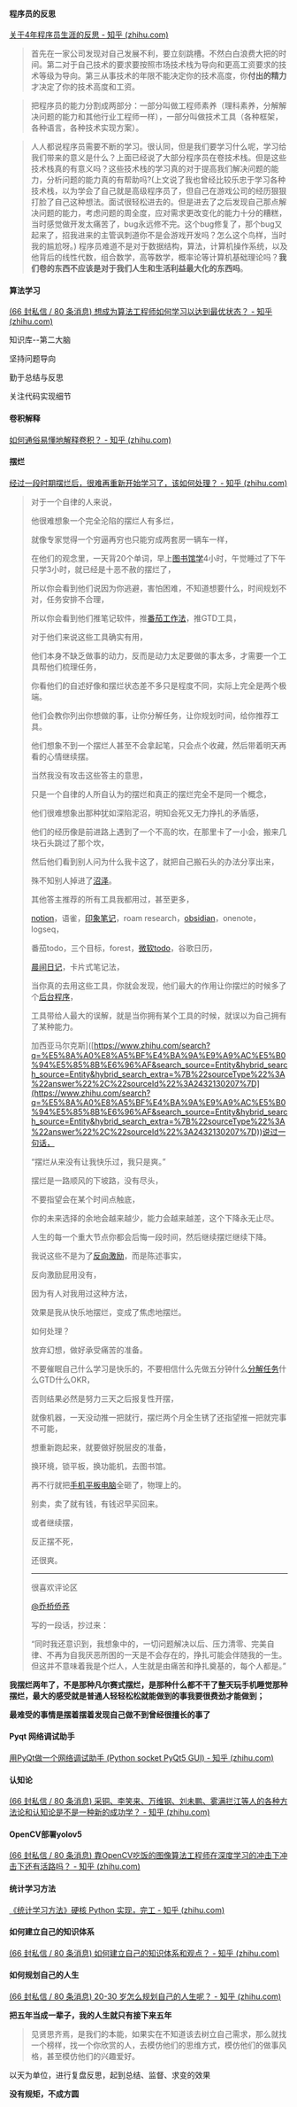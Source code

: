 #### 程序员的反思

[关于4年程序员生涯的反思 - 知乎 (zhihu.com)](https://zhuanlan.zhihu.com/p/507421427)

> 首先在一家公司发现对自己发展不利，要立刻跳槽。不然白白浪费大把的时间。第二对于自己技术的要求要按照市场技术栈为导向和更高工资要求的技术等级为导向。第三从事技术的年限不能决定你的技术高度，你**付出的精力**才决定了你的技术高度和工资。

> 把程序员的能力分割成两部分：一部分叫做工程师素养（理科素养，分解解决问题的能力和其他行业工程师一样），一部分叫做技术工具（各种框架，各种语言，各种技术实现方案）。

> 人人都说程序员需要不断的学习。很认同，但是我们要学习什么呢，学习给我们带来的意义是什么？上面已经说了大部分程序员在卷技术栈。但是这些技术栈真的有意义吗？这些技术栈的学习真的对于提高我们解决问题的能力，分析问题的能力真的有帮助吗?(上文说了我也曾经比较乐忠于学习各种技术栈，以为学会了自己就是高级程序员了，但自己在游戏公司的经历狠狠打脸了自己这种想法。面试很轻松进去的。但是进去了之后发现自己那点解决问题的能力，考虑问题的周全度，应对需求更改变化的能力十分的糟糕，当时感觉做开发太痛苦了，bug永远修不完。这个bug修复了，那个bug又起来了，招我进来的主管讽刺道你不是会游戏开发吗？怎么这个鸟样，当时我的尴尬呀。) 程序员难道不是对于数据结构，算法，计算机操作系统，以及他背后的线性代数，组合数学，高等数学，概率论等计算机基础理论吗？**我们卷的东西不应该是对于我们人生和生活利益最大化的东西吗**。

#### 算法学习

[(66 封私信 / 80 条消息) 想成为算法工程师如何学习以达到最优状态？ - 知乎 (zhihu.com)](https://www.zhihu.com/question/509309340/answer/2340232460)

知识库--第二大脑

坚持问题导向

勤于总结与反思

关注代码实现细节

#### 卷积解释

[如何通俗易懂地解释卷积？ - 知乎 (zhihu.com)](https://www.zhihu.com/question/22298352/answer/1071892762)

#### 摆烂

[经过一段时期摆烂后，很难再重新开始学习了，该如何处理？ - 知乎 (zhihu.com)](https://www.zhihu.com/question/519113606/answer/2432130207)

> 对于一个自律的人来说，
> 
> 他很难想象一个完全沦陷的摆烂人有多烂，
> 
> 就像专家觉得一个穷逼再穷也只能穷成两套房一辆车一样，
> 
> 在他们的观念里，一天背20个单词，早上[图书馆学](https://www.zhihu.com/search?q=%E5%9B%BE%E4%B9%A6%E9%A6%86%E5%AD%A6&search_source=Entity&hybrid_search_source=Entity&hybrid_search_extra=%7B%22sourceType%22%3A%22answer%22%2C%22sourceId%22%3A2432130207%7D)4小时，午觉睡过了下午只学3小时，就已经是十恶不赦的摆烂了，
> 
> 所以你会看到他们说因为你逃避，害怕困难，不知道想要什么，时间规划不对，任务安排不合理，
> 
> 所以你会看到他们推笔记软件，推[番茄工作法](https://www.zhihu.com/search?q=%E7%95%AA%E8%8C%84%E5%B7%A5%E4%BD%9C%E6%B3%95&search_source=Entity&hybrid_search_source=Entity&hybrid_search_extra=%7B%22sourceType%22%3A%22answer%22%2C%22sourceId%22%3A2432130207%7D)，推GTD工具，
> 
> 对于他们来说这些工具确实有用，
> 
> 他们本身不缺乏做事的动力，反而是动力太足要做的事太多，才需要一个工具帮他们梳理任务，
> 
> 你看他们的自述好像和摆烂状态差不多只是程度不同，实际上完全是两个极端。
> 
> 他们会教你列出你想做的事，让你分解任务，让你规划时间，给你推荐工具。
> 
> 他们想象不到一个摆烂人甚至不会拿起笔，只会点个收藏，然后带着明天再看的心情继续摆。
> 
> 当然我没有攻击这些答主的意思，
> 
> 只是一个自律的人所自认为的摆烂和真正的摆烂完全不是同一个概念，
> 
> 他们很难想象出那种犹如深陷泥沼，明知会死又无力挣扎的矛盾感，
> 
> 他们的经历像是前进路上遇到了一个不高的坎，在那里卡了一小会，搬来几块石头跳过了那个坎，
> 
> 然后他们看到别人问为什么我卡这了，就把自己搬石头的办法分享出来，
> 
> 殊不知别人掉进了[沼泽](https://www.zhihu.com/search?q=%E6%B2%BC%E6%B3%BD&search_source=Entity&hybrid_search_source=Entity&hybrid_search_extra=%7B%22sourceType%22%3A%22answer%22%2C%22sourceId%22%3A2432130207%7D)。
> 
> 其他答主推荐的所有工具我都用过，甚至更多，
> 
> [notion](https://www.zhihu.com/search?q=notion&search_source=Entity&hybrid_search_source=Entity&hybrid_search_extra=%7B%22sourceType%22%3A%22answer%22%2C%22sourceId%22%3A2432130207%7D)，语雀，[印象笔记](https://www.zhihu.com/search?q=%E5%8D%B0%E8%B1%A1%E7%AC%94%E8%AE%B0&search_source=Entity&hybrid_search_source=Entity&hybrid_search_extra=%7B%22sourceType%22%3A%22answer%22%2C%22sourceId%22%3A2432130207%7D)，roam research，[obsidian](https://www.zhihu.com/search?q=obsidian&search_source=Entity&hybrid_search_source=Entity&hybrid_search_extra=%7B%22sourceType%22%3A%22answer%22%2C%22sourceId%22%3A2432130207%7D)，onenote，logseq，
> 
> 番茄todo，三个目标，forest，[微软todo](https://www.zhihu.com/search?q=%E5%BE%AE%E8%BD%AFtodo&search_source=Entity&hybrid_search_source=Entity&hybrid_search_extra=%7B%22sourceType%22%3A%22answer%22%2C%22sourceId%22%3A2432130207%7D)，谷歌日历，
> 
> [晨间日记](https://www.zhihu.com/search?q=%E6%99%A8%E9%97%B4%E6%97%A5%E8%AE%B0&search_source=Entity&hybrid_search_source=Entity&hybrid_search_extra=%7B%22sourceType%22%3A%22answer%22%2C%22sourceId%22%3A2432130207%7D)，卡片式笔记法，
> 
> 当你真的去用这些工具，你就会发现，他们最大的作用让你摆烂的时候多了个[后台程序](https://www.zhihu.com/search?q=%E5%90%8E%E5%8F%B0%E7%A8%8B%E5%BA%8F&search_source=Entity&hybrid_search_source=Entity&hybrid_search_extra=%7B%22sourceType%22%3A%22answer%22%2C%22sourceId%22%3A2432130207%7D)，
> 
> 工具带给人最大的误解，就是当你拥有某个工具的时候，就误以为自己拥有了某种能力。
> 
> 加西亚马尔克斯]([https://www.zhihu.com/search?q=%E5%8A%A0%E8%A5%BF%E4%BA%9A%E9%A9%AC%E5%B0%94%E5%85%8B%E6%96%AF&search_source=Entity&hybrid_search_source=Entity&hybrid_search_extra=%7B%22sourceType%22%3A%22answer%22%2C%22sourceId%22%3A2432130207%7D](https://www.zhihu.com/search?q=%E5%8A%A0%E8%A5%BF%E4%BA%9A%E9%A9%AC%E5%B0%94%E5%85%8B%E6%96%AF&search_source=Entity&hybrid_search_source=Entity&hybrid_search_extra=%7B%22sourceType%22%3A%22answer%22%2C%22sourceId%22%3A2432130207%7D))说过一句话，
> 
> “摆烂从来没有让我快乐过，我只是爽。”
> 
> 摆烂是一路顺风的下坡路，没有尽头，
> 
> 不要指望会在某个时间点触底，
> 
> 你的未来选择的余地会越来越少，能力会越来越差，这个下降永无止尽。
> 
> 人生的每一个重大节点你都会后悔一段时间，然后继续摆烂继续下降。
> 
> 我说这些不是为了[反向激励](https://www.zhihu.com/search?q=%E5%8F%8D%E5%90%91%E6%BF%80%E5%8A%B1&search_source=Entity&hybrid_search_source=Entity&hybrid_search_extra=%7B%22sourceType%22%3A%22answer%22%2C%22sourceId%22%3A2432130207%7D)，而是陈述事实，
> 
> 反向激励屁用没有，
> 
> 因为有人对我用过这种方法，
> 
> 效果是我从快乐地摆烂，变成了焦虑地摆烂。
> 
> 如何处理？
> 
> 放弃幻想，做好承受痛苦的准备。
> 
> 不要催眠自己什么学习是快乐的，不要相信什么先做五分钟什么[分解任务](https://www.zhihu.com/search?q=%E5%88%86%E8%A7%A3%E4%BB%BB%E5%8A%A1&search_source=Entity&hybrid_search_source=Entity&hybrid_search_extra=%7B%22sourceType%22%3A%22answer%22%2C%22sourceId%22%3A2432130207%7D)什么GTD什么OKR，
> 
> 否则结果必然是努力三天之后报复性开摆，
> 
> 就像机器，一天没动推一把就行，摆烂两个月全生锈了还指望推一把就完事不可能，
> 
> 想重新跑起来，就要做好脱层皮的准备，
> 
> 换环境，锁平板，换功能机，去图书馆。
> 
> 再不行就把[手机平板电脑](https://www.zhihu.com/search?q=%E6%89%8B%E6%9C%BA%E5%B9%B3%E6%9D%BF%E7%94%B5%E8%84%91&search_source=Entity&hybrid_search_source=Entity&hybrid_search_extra=%7B%22sourceType%22%3A%22answer%22%2C%22sourceId%22%3A2432130207%7D)全砸了，物理上的。
> 
> 别卖，卖了就有钱，有钱迟早买回来。
> 
> 或者继续摆，
> 
> 反正摆不死，
> 
> 还很爽。
> 
> ---
> 
> 很喜欢评论区
> 
> [@乔桥侨荞](//www.zhihu.com/people/fbf8d787ab0d39f063ea5dfedccfe899)
> 
> 写的一段话，抄过来：
> 
> “同时我还意识到，我想象中的，一切问题解决以后、压力清零、完美自律、不再为自我厌恶所困的一天是不会存在的，挣扎可能会伴随我的一生。但这并不意味着我是个烂人，人生就是由痛苦和挣扎奠基的，每个人都是。”

**我摆烂两年了，不是那种凡尔赛式摆烂，是那种什么都不干了整天玩手机睡觉那种摆烂，最大的感受就是普通人轻轻松松就能做到的事我要很费劲才能做到；**

**最难受的事情是摆着摆着发现自己做不到曾经很擅长的事了**

#### Pyqt 网络调试助手

[用PyQt做一个网络调试助手 (Python socket PyQt5 GUI) - 知乎 (zhihu.com)](https://zhuanlan.zhihu.com/p/350858732)

#### 认知论

[(66 封私信 / 80 条消息) 采铜、李笑来、万维钢、刘未鹏、雾满拦江等人的各种方法论和认知论是不是一种新的成功学？ - 知乎 (zhihu.com)](https://www.zhihu.com/question/43103501/answer/127694392)

#### OpenCV部署yolov5

[(66 封私信 / 80 条消息) 靠OpenCV吃饭的图像算法工程师在深度学习的冲击下冲击下还有活路吗？ - 知乎 (zhihu.com)](https://www.zhihu.com/question/346053854/answer/2346270902)

#### 统计学习方法

[《统计学习方法》硬核 Python 实现，完工 - 知乎 (zhihu.com)](https://zhuanlan.zhihu.com/p/339893440)

#### 如何建立自己的知识体系

[(66 封私信 / 80 条消息) 如何建立自己的知识体系和观点？ - 知乎 (zhihu.com)](https://www.zhihu.com/question/52782284/answer/1798716003)

#### 如何规划自己的人生

[(66 封私信 / 80 条消息) 20-30 岁怎么规划自己的人生呢？ - 知乎 (zhihu.com)](https://www.zhihu.com/question/303781246/answer/1560002946)

**把五年当成一辈子，我的人生就只有接下来五年**

> 见贤思齐焉，是我们的本能，如果实在不知道该去树立自己需求，那么就找一个榜样，找一个你欣赏的人，去模仿他们的思维方式，模仿他们的做事风格，甚至模仿他们的兴趣爱好。

以天为单位，进行复盘反思，起到总结、监督、求变的效果

**没有规矩，不成方圆**